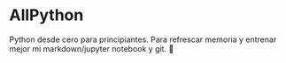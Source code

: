 # AllPython
Python desde cero para principiantes. Para refrescar memoria y entrenar mejor mi markdown/jupyter notebook y git. 🥰
